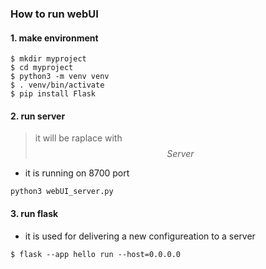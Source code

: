 ### How to run webUI 

#### 1. make environment 

```
$ mkdir myproject
$ cd myproject
$ python3 -m venv venv
$ . venv/bin/activate
$ pip install Flask
```


#### 2. run server
> it will be raplace with $$Server$$
*  it is running on 8700 port 
```
python3 webUI_server.py
```

#### 3. run flask
* it is used for delivering a new configureation to a server
```
$ flask --app hello run --host=0.0.0.0
```


